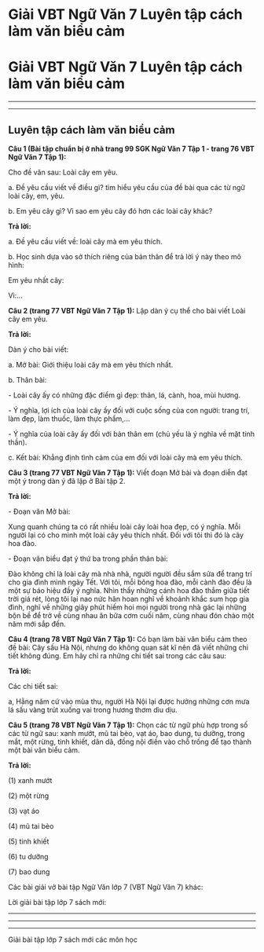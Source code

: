 # Giải VBT Ngữ Văn 7 Luyên tập cách làm văn biểu cảm

# Giải VBT Ngữ Văn 7 Luyên tập cách làm văn biểu cảm

* * *

* * *

## Luyên tập cách làm văn biểu cảm

**Câu 1 (Bài tập chuẩn bị ở nhà trang 99 SGK Ngữ Văn 7 Tập 1 - trang 76 VBT Ngữ Văn 7 Tập 1):**

Cho đề văn sau: Loài cây em yêu. 

a. Đề yêu cầu viết về điều gì? tìm hiểu yêu cầu của đề bài qua các từ ngữ loài cây, em, yêu. 

b. Em yêu cây gì? Vì sao em yêu cây đó hơn các loài cây khác? 

**Trả lời:**

a. Đề yêu cầu viết về: loài cây mà em yêu thích. 

b. Học sinh dựa vào sở thích riêng của bản thân để trả lời ý này theo mô hình: 

Em yêu nhất cây: 

Vì:... 

**Câu 2 (trang 77 VBT Ngữ Văn 7 Tập 1):** Lập dàn ý cụ thể cho bài viết Loài cây em yêu. 

**Trả lời:**

Dàn ý cho bài viết: 

a. Mở bài: Giới thiệu loài cây mà em yêu thích nhất. 

b. Thân bài: 

\- Loài cây ấy có những đặc điểm gì đẹp: thân, lá, cành, hoa, mùi hương. 

\- Ý nghĩa, lợi ích của loài cây ấy đối với cuộc sống của con người: trang trí, làm đẹp, làm thuốc, làm thực phẩm,... 

\- Ý nghĩa của loài cây ấy đối với bản thân em (chủ yếu là ý nghĩa về mặt tinh thần). 

c. Kết bài: Khẳng định tình cảm của em đối với loài cây mà em yêu thích. 

**Câu 3 (trang 77 VBT Ngữ Văn 7 Tập 1):** Viết đoạn Mở bài và đoạn diễn đạt một ý trong dàn ý đã lập ở Bài tập 2. 

**Trả lời:**

\- Đoạn văn Mở bài: 

Xung quanh chúng ta có rất nhiều loài cây loài hoa đẹp, có ý nghĩa. Mỗi người lại có cho mình một loài cây yêu thích nhất. Đối với tôi thì đó là cây hoa đào. 

\- Đoạn văn biểu đạt ý thứ ba trong phần thân bài: 

Đào không chỉ là loài cây mà nhà nhà, người người đều sắm sửa để trang trí cho gia đình mình ngày Tết. Với tôi, mỗi bông hoa đào, mỗi cành đào đều là một sự báo hiệu đầy ý nghĩa. Nhìn thấy những cánh hoa đào thắm giữa tiết trời giá rét, lòng tôi lại nao nức hân hoan nghĩ về khoảnh khắc sum họp gia đình, nghĩ về những giây phút hiếm hoi mọi người trong nhà gác lại những bộn bề để trở về cùng nhau ăn bữa cơm cuối năm, cùng nhau đón chào một năm mới sắp đến. 

**Câu 4 (trang 78 VBT Ngữ Văn 7 Tập 1):** Có bạn làm bài văn biểu cảm theo đề bài: Cây sấu Hà Nội, nhưng do không quan sát kĩ nên đã viết những chi tiết không đúng. Em hãy chỉ ra những chi tiết sai trong các câu sau: 

**Trả lời:**

Các chi tiết sai: 

a, Hằng năm cứ vào mùa thu, người Hà Nội lại được hưởng những cơn mưa lá sấu vàng trút xuống vai trong hương thơm dìu dịu. 

**Câu 5 (trang 78 VBT Ngữ Văn 7 Tập 1):** Chọn các từ ngữ phù hợp trong số các từ ngữ sau: xanh mướt, mũ tai bèo, vạt áo, bao dung, tu dưỡng, trong mắt, một rừng, tinh khiết, dân dã, đồng nội điền vào chỗ trống để tạo thành một bài văn biểu cảm. 

**Trả lời:**

(1) xanh mướt 

(2) một rừng 

(3) vạt áo 

(4) mũ tai bèo 

(5) tinh khiết 

(6) tu dưỡng 

(7) bao dung 

Các bài giải vở bài tập Ngữ Văn lớp 7 (VBT Ngữ Văn 7) khác:

Lời giải bài tập lớp 7 sách mới:

* * *

* * *

* * *

Giải bài tập lớp 7 sách mới các môn học
